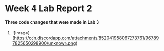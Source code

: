 # Week 4 Lab Report 2

#### Three code changes that were made in Lab 3

1. ![Image] (https://cdn.discordapp.com/attachments/852041958067273761/967897825650298900/unknown.png)
